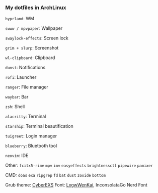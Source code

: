 ### My dotfiles in ArchLinux

`hyprland`: WM

`swww / mpvpaper`: Wallpaper

`swaylock-effects`: Screen lock

`grim + slurp`: Screenshot

`wl-clipboard`: Clipboard

`dunst`: Notifications

`rofi`: Launcher

`ranger`: File manager

`waybar`: Bar

`zsh`: Shell

`alacritty`: Terminal

`starship`: Terminal beautification

`tuigreet`: Login manager

`blueberry`: Bluetooth tool

`neovim`: IDE

Other: `fcitx5-rime` `mpv` `imv` `easyeffects` `brightnessctl` `pipewire` `pamixer`

CMD: `doas` `exa` `ripgrep` `fd` `bat` `dust` `zoxide` `bottom`

Grub theme: [CyberEXS](https://github.com/HenriqueLopes42/themeGrub.CyberEXS)
Font: [LxgwWenKai](https://github.com/lxgw/LxgwWenKai), InconsolataGo Nerd Font
